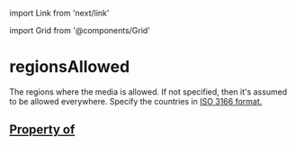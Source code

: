 import Link from 'next/link'
  
import Grid from '@components/Grid'

# regionsAllowed

The regions where the media is allowed. If not specified, then it's assumed to be allowed everywhere. Specify the countries in <a href="http://en.wikipedia.org/wiki/ISO_3166">ISO 3166 format</Link>.

## Property of



